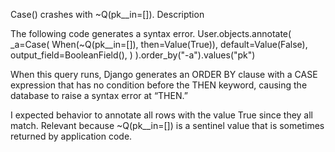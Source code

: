 Case() crashes with ~Q(pk__in=[]).
Description

The following code generates a syntax error. 
User.objects.annotate(
    _a=Case(
        When(~Q(pk__in=[]), then=Value(True)),
        default=Value(False),
        output_field=BooleanField(),
    )
).order_by("-a").values("pk")

When this query runs, Django generates an ORDER BY clause with a CASE expression that has no condition before the THEN keyword, causing the database to raise a syntax error at “THEN.” 

I expected behavior to annotate all rows with the value True since they all match.
Relevant because ~Q(pk__in=[]) is a sentinel value that is sometimes returned by application code.